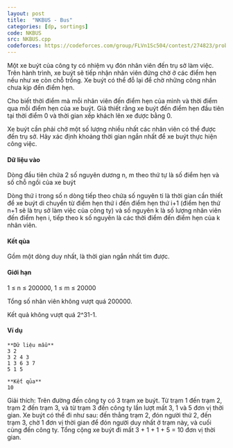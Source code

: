 ```yaml
---
layout: post
title:  "NKBUS - Bus"
categories: [dp, sortings]
code: NKBUS
src: NKBUS.cpp
codeforces: https://codeforces.com/group/FLVn1Sc504/contest/274823/problem/O
---
```




  


Một xe buýt của công ty có nhiệm vụ đón nhân viên đến trụ sở làm việc. Trên hành trình, xe buýt sẽ tiếp nhận nhân viên đứng chờ ở các điểm hẹn nếu như xe còn chỗ trống. Xe buýt có thể đỗ lại để chờ những công nhân chưa kịp đến điểm hẹn.

Cho biết thời điểm mà mỗi nhân viên đến điểm hẹn của mình và thời điểm qua mỗi điểm hẹn của xe buýt. Giả thiết rằng xe buýt đến điểm hẹn đầu tiên tại thời điểm 0 và thời gian xếp khách lên xe được bằng 0.

Xe buýt cần phải chở một số lượng nhiều nhất các nhân viên có thể được đến trụ sở. Hãy xác định khoảng thời gian ngắn nhất để xe buýt thực hiện công việc.

#### Dữ liệu vào

Dòng đầu tiên chứa 2 số nguyên dương n, m theo thứ tự là số điểm hẹn và số chỗ ngồi của xe buýt

Dòng thứ i trong số n dòng tiếp theo chứa số nguyên ti là thời gian cần thiết để xe buýt di chuyển từ điểm hẹn thứ i đến điểm hẹn thứ i+1 (điểm hẹn thứ n+1 sẽ là trụ sở làm việc của công ty) và số nguyên k là số lượng nhân viên đến điểm hẹn i, tiếp theo k số nguyên là các thời điểm đến điểm hẹn của k nhân viên.

#### Kết qủa

Gồm một dòng duy nhất, là thời gian ngắn nhất tìm được.

#### Giới hạn

1 ≤ n ≤ 200000, 1 ≤ m ≤ 20000

Tổng số nhân viên không vượt quá 200000.

Kết quả không vượt quá 2^31\-1.

#### Ví dụ

```
**Dữ liệu mẫu**
3 2
3 2 4 3
1 3 6 3 7
5 1 5

**Kết qủa**
10
```

Giải thích: Trên đường đến công ty có 3 trạm xe buýt. Từ trạm 1 đến trạm 2, trạm 2 đến trạm 3, và từ trạm 3 đến công ty lần lượt mất 3, 1 và 5 đơn vị thời gian. Xe buýt có thể đi như sau: đến thẳng trạm 2, đón người thứ 2, đến trạm 3, chờ 1 đơn vị thời gian để đón người duy nhất ở trạm này, và cuối cùng đến công ty. Tổng cộng xe buýt đi mất 3 + 1 + 1 + 5 = 10 đơn vị thời gian.

<!--more-->

